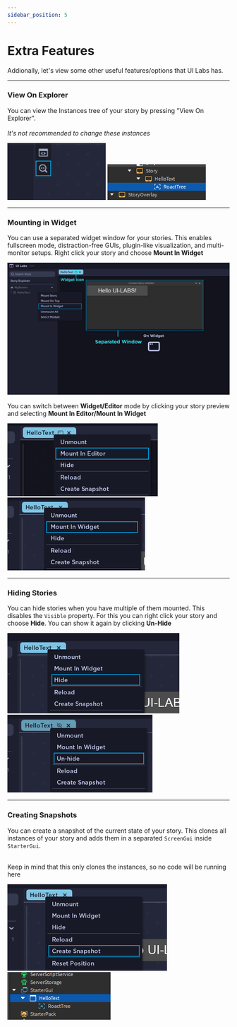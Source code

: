 ```yaml
---
sidebar_position: 5
---
```


# Extra Features

Addionally, let's view some other useful features/options that UI Labs has.

---

### View On Explorer

You can view the Instances tree of your story by pressing "View On Explorer".<br></br> _It's not recommended to change these instances_

![ViewOnExplorer](viewonexplorer.png) ![Explorer](explorer.png)

---

### Mounting in Widget

You can use a separated widget window for your stories. This enables fullscreen mode, distraction-free GUIs, plugin-like visualization, and multi-monitor setups. Right click your story and choose **Mount In Widget**

![WidgetMount](widgetmount.png)

You can switch between **Widget/Editor** mode by clicking your story preview and selecting **Mount In Editor/Mount In Widget**

![MountInEditor](mountineditor.png) ![MountInWidget](mountinwidget.png)

---

### Hiding Stories

You can hide stories when you have multiple of them mounted. This disables the `Visible` property.
For this you can right click your story and choose **Hide**. You can show it again by clicking **Un-Hide**

![Hide](hide.png) ![Unhide](unhide.png)

---

### Creating Snapshots

You can create a snapshot of the current state of your story. This clones all instances of your story and adds them in a separated `ScreenGui` inside `StarterGui`.<br></br>

Keep in mind that this only clones the instances, so no code will be running here

![CreateSnapshot](createsnapshot.png) ![Snapshot](snapshot.png)

